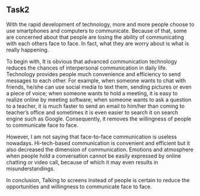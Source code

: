 ## Task2

 

With the rapid development of technology, more and more people choose to use smartphones and computers to communicate. Because of that, some are concerned about that people are losing the ability of communicating with each others face to face. In fact, what they are worry about is what is really happening.

 To begin with, It is obvious that advanced communication technology reduces the chances of interpersonal communication in daily life. Technology provides people much convenience and efficiency to send messages to each other. For example, when someone wants to chat with friends, he/she can use social media to text them, sending pictures or even a piece of voice; when someone wants to hold a meeting, it is easy to realize online by meeting software; when someone wants to ask a question to a teacher, it is much faster to send an email to him/her than coming to teacher’s office and sometimes it is even easier to search it on search engine such as Google. Consequently, it removes the willingness of people to communicate face to face. 

However, I am not saying that face-to-face communication is useless nowadays. Hi-tech-based communication is convenient and efficient but it also decreased the dimension of communication. Emotions and atmosphere when people hold a conversation cannot be easily expressed by online chatting or video call, because of which it may even results in misunderstandings.

In conclusion, Talking to screens instead of people is certain to reduce the opportunities and willingness to communicate face to face.